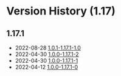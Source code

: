# Version History (1.17)

## 1.17.1

- 2022-08-28 [1.0.1-1.17.1-1.0](1.0.1-1.17.1-1.0.md)
- 2022-04-30 [1.0.0-1.17.1-2](1.0.0-1.17.1-2.md)
- 2022-04-30 [1.0.0-1.17.1-1](1.0.0-1.17.1-1.md)
- 2022-04-12 [1.0.0-1.17.1-0](1.0.0-1.17.1-0.md)